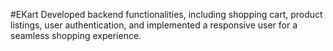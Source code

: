 #EKart
Developed backend functionalities, including shopping cart, product listings, user
authentication, and implemented a responsive user for a seamless shopping experience.
